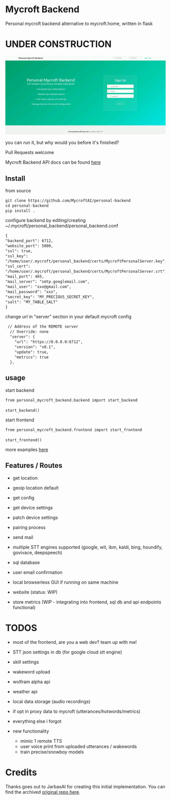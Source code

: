 # Mycroft Backend


Personal mycroft backend alternative to mycroft.home, written in flask

# UNDER CONSTRUCTION

![](personal_mycroft_backend/media/personalbackend.jpg)

you can run it, but why would you before it's finished?

Pull Requests welcome

Mycroft Backend API docs can be found [here](https://mycroftai.github.io/mycroft-api-docs-renderer/)

## Install

from source

    git clone https://github.com/MycroftAI/personal-backend
    cd personal-backend
    pip install .

    
configure backend by editing/creating ~/.mycroft/personal_backend/personal_backend.conf

    {
    "backend_port": 6712,
    "website_port": 5000,
    "ssl": true,
    "ssl_key": "/home/user/.mycroft/personal_backend/certs/MycroftPersonalServer.key",
    "ssl_cert": "/home/user/.mycroft/personal_backend/certs/MycroftPersonalServer.crt",
    "mail_port": 465,
    "mail_server": "smtp.googlemail.com",
    "mail_user": "xxx@gmail.com",
    "mail_password": "xxx",
    "secret_key": "MY_PRECIOUS_SECRET_KEY",
    "salt": "MY_TABLE_SALT"
    }

change url in "server" section in your default mycroft config

     // Address of the REMOTE server
      // Override: none
      "server": {
        "url": "https://0.0.0.0:6712",
        "version": "v0.1",
        "update": true,
        "metrics": true
      },



## usage

start backend 

    from personal_mycroft_backend.backend import start_backend
    
    start_backend()

start frontend

    from personal_mycroft_backend.frontend import start_frontend
    
    start_frontend()


more examples [here](examples)

## Features / Routes


- get location

- geoip location default

- get config

- get device settings

- patch device settings

- pairing process

- send mail

- multiple STT engines supported (google, wit, ibm, kaldi, bing, houndify, govivace, deepspeech)

- sql database

- user email confirmation

- local browserless GUI if running on same machine

- website (status: WIP)

- store metrics (WIP - integrating into frontend, sql db and api endpoints functional)


# TODOS

- most of the frontend, are you a web dev? team up with me!

- STT json settings in db (for google cloud stt engine)

- skill settings

- wakeword upload

- wolfram alpha api

- weather api

- local data storage (audio recordings)

- if opt in proxy data to mycroft (utterances/hotwords/metrics)

- everything else i forgot

- new functionality
    - mimic 1 remote TTS 
    - user voice print from uploaded utterances / wakewords
    - train precise/snowboy models

# Credits

Thanks goes out to JarbasAI for creating this initial implementation. You can find the archived [original repo here](https://github.com/JarbasAl/ZZZ_personal-mycroft-backend).

